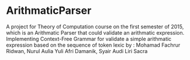 # ArithmaticParser
A project for Theory of Computation course on the first semester of 2015, which is an Arithmatic Parser that could validate an arithmatic expression. Implementing Context-Free Grammar for validate a simple arithmatic expression based on the sequence of token lexic
by : Mohamad Fachrur Ridwan, Nurul Aulia Yuli Afri Damanik, Syair Audi Liri Sacra
